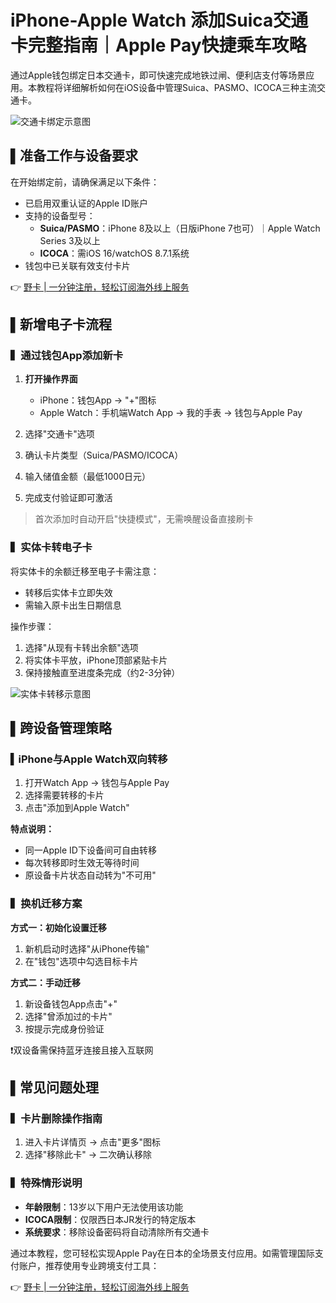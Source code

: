 # iPhone-Apple Watch 添加Suica交通卡完整指南｜Apple Pay快捷乘车攻略

通过Apple钱包绑定日本交通卡，即可快速完成地铁过闸、便利店支付等场景应用。本教程将详细解析如何在iOS设备中管理Suica、PASMO、ICOCA三种主流交通卡。

![交通卡绑定示意图](https://bbtdd.com/wp-content/uploads/img/8366253397.webp)

## ▌准备工作与设备要求
在开始绑定前，请确保满足以下条件：
- 已启用双重认证的Apple ID账户
- 支持的设备型号：
  - **Suica/PASMO**：iPhone 8及以上（日版iPhone 7也可）｜Apple Watch Series 3及以上
  - **ICOCA**：需iOS 16/watchOS 8.7.1系统
- 钱包中已关联有效支付卡片

👉 [野卡 | 一分钟注册，轻松订阅海外线上服务](https://bbtdd.com/yeka)

## ▌新增电子卡流程
### ▍通过钱包App添加新卡
1. **打开操作界面**  
   - iPhone：钱包App → "+"图标
   - Apple Watch：手机端Watch App → 我的手表 → 钱包与Apple Pay

2. 选择"交通卡"选项  
3. 确认卡片类型（Suica/PASMO/ICOCA）  
4. 输入储值金额（最低1000日元）  
5. 完成支付验证即可激活

> 首次添加时自动开启"快捷模式"，无需唤醒设备直接刷卡

### ▍实体卡转电子卡
将实体卡的余额迁移至电子卡需注意：
- 转移后实体卡立即失效
- 需输入原卡出生日期信息

操作步骤：
1. 选择"从现有卡转出余额"选项  
2. 将实体卡平放，iPhone顶部紧贴卡片  
3. 保持接触直至进度条完成（约2-3分钟）

![实体卡转移示意图](https://bbtdd.com/wp-content/uploads/img/3684280566284781.webp)

## ▌跨设备管理策略
### ▍iPhone与Apple Watch双向转移
1. 打开Watch App → 钱包与Apple Pay  
2. 选择需要转移的卡片  
3. 点击"添加到Apple Watch" 

**特点说明：**
- 同一Apple ID下设备间可自由转移
- 每次转移即时生效无等待时间
- 原设备卡片状态自动转为"不可用"

### ▍换机迁移方案
**方式一：初始化设置迁移**
1. 新机启动时选择"从iPhone传输"  
2. 在"钱包"选项中勾选目标卡片

**方式二：手动迁移**
1. 新设备钱包App点击"+" 
2. 选择"曾添加过的卡片" 
3. 按提示完成身份验证

❗双设备需保持蓝牙连接且接入互联网

## ▌常见问题处理
### ▍卡片删除操作指南
1. 进入卡片详情页 → 点击"更多"图标  
2. 选择"移除此卡" → 二次确认移除

### ▍特殊情形说明
- **年龄限制**：13岁以下用户无法使用该功能
- **ICOCA限制**：仅限西日本JR发行的特定版本
- **系统要求**：移除设备密码将自动清除所有交通卡

通过本教程，您可轻松实现Apple Pay在日本的全场景支付应用。如需管理国际支付账户，推荐使用专业跨境支付工具：

👉 [野卡 | 一分钟注册，轻松订阅海外线上服务](https://bbtdd.com/yeka)
